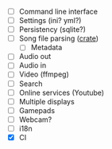 - [ ] Command line interface
- [ ] Settings (ini? yml?)
- [ ] Persistency (sqlite?)
- [ ] Song file parsing ([crate](https://github.com/man0lis/ultrastar-txt))
  - [ ] Metadata
- [ ] Audio out
- [ ] Audio in
- [ ] Video (ffmpeg)
- [ ] Search
- [ ] Online services (Youtube)
- [ ] Multiple displays
- [ ] Gamepads
- [ ] Webcam?
- [ ] i18n
- [x] CI
